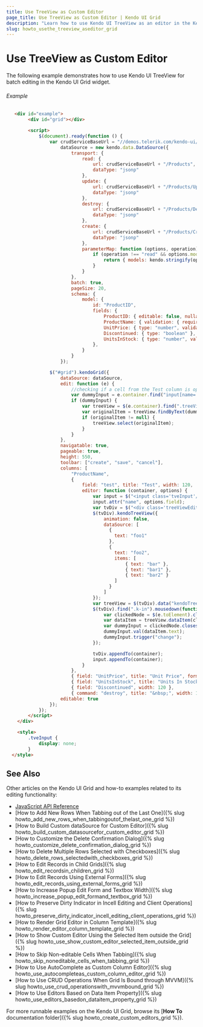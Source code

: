 ```yaml
---
title: Use TreeView as Custom Editor
page_title: Use TreeView as Custom Editor | Kendo UI Grid
description: "Learn how to use Kendo UI TreeView as an editor in the Kendo UI Grid widget."
slug: howto_usethe_treeview_aseditor_grid
---
```


# Use TreeView as Custom Editor

The following example demonstrates how to use Kendo UI TreeView for batch editing in the Kendo UI Grid widget.

###### Example

```html
   <div id="example">
		<div id="grid"></div>

		<script>
			$(document).ready(function () {
				var crudServiceBaseUrl = "//demos.telerik.com/kendo-ui/service",
					dataSource = new kendo.data.DataSource({
						transport: {
							read: {
								url: crudServiceBaseUrl + "/Products",
								dataType: "jsonp"
							},
							update: {
								url: crudServiceBaseUrl + "/Products/Update",
								dataType: "jsonp"
							},
							destroy: {
								url: crudServiceBaseUrl + "/Products/Destroy",
								dataType: "jsonp"
							},
							create: {
								url: crudServiceBaseUrl + "/Products/Create",
								dataType: "jsonp"
							},
							parameterMap: function (options, operation) {
								if (operation !== "read" && options.models) {
									return { models: kendo.stringify(options.models) };
								}
							}
						},
						batch: true,
						pageSize: 20,
						schema: {
							model: {
								id: "ProductID",
								fields: {
									ProductID: { editable: false, nullable: true },
									ProductName: { validation: { required: true } },
									UnitPrice: { type: "number", validation: { required: true, min: 1 } },
									Discontinued: { type: "boolean" },
									UnitsInStock: { type: "number", validation: { min: 0, required: true } }
								},
							}
						}
					});

				$("#grid").kendoGrid({
					dataSource: dataSource,
					edit: function (e) {
						//checking if a cell from the Test column is opened for editing
						var dummyInput = e.container.find("input[name='test']");
						if (dummyInput) {
							var treeView = $(e.container).find(".treeViewEditor").data("kendoTreeView");
							var originalItem = treeView.findByText(dummyInput.val());
							if (originalItem != null) {
								treeView.select(originalItem);
							}
						}
					},
					navigatable: true,
					pageable: true,
					height: 550,
					toolbar: ["create", "save", "cancel"],
					columns: [
						"ProductName",
						{
							field: "test", title: "Test", width: 120,
							editor: function (container, options) {
								var input = $("<input class='tveInput'/>");
								input.attr("name", options.field);
								var tvDiv = $("<div class='treeViewEditor'></div>");
								$(tvDiv).kendoTreeView({
									animation: false,
									dataSource: [
									  {
									  	text: "foo1"
									  },
									  {
									  	text: "foo2",
									  	items: [
											{ text: "bar" },
											{ text: "bar1" },
											{ text: "bar2" }
									  	]
									  }
									]
								});
								var treeView = $(tvDiv).data("kendoTreeView");
								$(tvDiv).find(".k-in").mousedown(function (e) {
									var clickedNode = $(e.toElement).closest("[role=treeitem]");
									var dataItem = treeView.dataItem(clickedNode);
									var dummyInput = clickedNode.closest("[role=gridcell]").find("input[name='test']");
									dummyInput.val(dataItem.text);
									dummyInput.trigger("change");
								});

								tvDiv.appendTo(container);
								input.appendTo(container);
							}
						},
						{ field: "UnitPrice", title: "Unit Price", format: "{0:c}", width: 120 },
						{ field: "UnitsInStock", title: "Units In Stock", width: 120 },
						{ field: "Discontinued", width: 120 },
						{ command: "destroy", title: "&nbsp;", width: 150 }],
					editable: true
				});
			});
		</script>
	</div>

	<style>
		.tveInput {
			display: none;
		}
  </style>
```

## See Also

Other articles on the Kendo UI Grid and how-to examples related to its editing functionality:

* [JavaScript API Reference](/api/javascript/ui/grid)
* [How to Add New Rows When Tabbing out of the Last One]({% slug howto_add_new_rows_when_tabbingoutof_thelast_one_grid %})
* [How to Build Custom dataSource for Custom Editor]({% slug howto_build_custom_datasourcefor_custom_editor_grid %})
* [How to Customize the Delete Confirmation Dialog]({% slug howto_customize_delete_confirmation_dialog_grid %})
* [How to Delete Multiple Rows Selected with Checkboxes]({% slug howto_delete_rows_selectedwith_checkboxes_grid %})
* [How to Edit Records in Child Grids]({% slug howto_edit_recordsin_children_grid %})
* [How to Edit Records Using External Forms]({% slug howto_edit_records_using_external_forms_grid %})
* [How to Increase Popup Edit Form and Textbox Width]({% slug howto_increase_popup_edit_formand_textbox_grid %})
* [How to Preserve Dirty Indicator in Incell Editing and Client Operations]({% slug howto_preserve_dirty_indicator_incell_editing_client_operations_grid %})
* [How to Render Grid Editor in Column Template]({% slug howto_render_editor_column_template_grid %})
* [How to Show Custom Editor Using the Selected Item outside the Grid]({% slug howto_use_show_custom_editor_selected_item_outside_grid %})
* [How to Skip Non-editable Cells When Tabbing]({% slug howto_skip_noneditable_cells_when_tabbing_grid %})
* [How to Use AutoComplete as Custom Column Editor]({% slug howto_use_autocompleteas_custom_column_editor_grid %})
* [How to Use CRUD Operations When Grid Is Bound through MVVM]({% slug howto_use_crud_operationswith_mvvmbound_grid %})
* [How to Use Editors Based on Data Item Property]({% slug howto_use_editors_basedon_dataitem_property_grid %})

For more runnable examples on the Kendo UI Grid, browse its [**How To** documentation folder]({% slug howto_create_custom_editors_grid %}).
